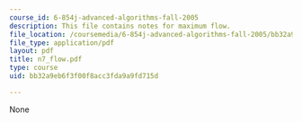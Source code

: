 ```yaml
---
course_id: 6-854j-advanced-algorithms-fall-2005
description: This file contains notes for maximum flow.
file_location: /coursemedia/6-854j-advanced-algorithms-fall-2005/bb32a9eb6f3f00f8acc3fda9a9fd715d_n7_flow.pdf
file_type: application/pdf
layout: pdf
title: n7_flow.pdf
type: course
uid: bb32a9eb6f3f00f8acc3fda9a9fd715d

---
```

None